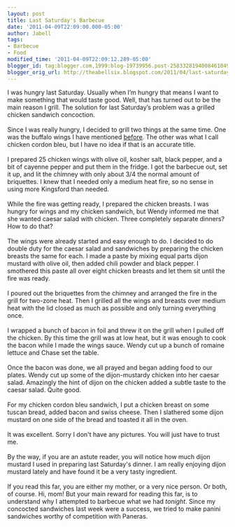 ```yaml
---
layout: post
title: Last Saturday's Barbecue
date: '2011-04-09T22:09:00.000-05:00'
author: Jabell
tags:
- Barbecue
- Food
modified_time: '2011-04-09T22:09:12.289-05:00'
blogger_id: tag:blogger.com,1999:blog-19739956.post-2583328194008461049
blogger_orig_url: http://theabellsix.blogspot.com/2011/04/last-saturdays-barbecue.html
---
```


I was hungry last Saturday. Usually when I’m hungry that means I want to make something that would taste good. Well, that has turned out to be the main reason I grill. The solution for last Saturday’s problem was a grilled chicken sandwich concoction.<br /><br />Since I was really hungry, I decided to grill two things at the same time. One was the buffalo wings I have mentioned <a href="http://theabellsix.blogspot.com/2011/02/buffalo-barbecue-wings.html">before</a>. The other was what I call chicken cordon bleu, but I have no idea if that is an accurate title.<br /><br />I prepared 25 chicken wings with olive oil, kosher salt, black pepper, and a bit of cayenne pepper and put them in the fridge. I got the barbecue out, set it up, and lit the chimney with only about 3/4 the normal amount of briquettes. I knew that I needed only a medium heat fire, so no sense in using more Kingsford than needed.<br /><br />While the fire was getting ready, I prepared the chicken breasts. I was hungry for wings and my chicken sandwich, but Wendy informed me that she wanted caesar salad with chicken. Three completely separate dinners? How to do that?<br /><br />The wings were already started and easy enough to do. I decided to do double duty for the caesar salad and sandwiches by preparing the chicken breasts the same for each. I made a paste by mixing equal parts dijon mustard with olive oil, then added chili powder and black pepper. I smothered this paste all over eight chicken breasts and let them sit until the fire was ready.<br /><br />I poured out the briquettes from the chimney and arranged the fire in the grill for two-zone heat. Then I grilled all the wings and breasts over medium heat with the lid closed as much as possible and only turning everything once.<br /><br />I wrapped a bunch of bacon in foil and threw it on the grill when I pulled off the chicken. By this time the grill was at low heat, but it was enough to cook the bacon while I made the wings sauce. Wendy cut up a bunch of romaine lettuce and Chase set the table.<br /><br />Once the bacon was done, we all prayed and began adding food to our plates. Wendy cut up some of the dijon-mustardy chicken into her caesar salad. Amazingly the hint of dijon on the chicken added a subtle taste to the caesar salad. Quite good.<br /><br />For my chicken cordon bleu sandwich, I put a chicken breast on some tuscan bread, added bacon and swiss cheese. Then I slathered some dijon mustard on one side of the bread and toasted it all in the oven.<br /><br />It was excellent. Sorry I don't have any pictures. You will just have to trust me.<br /><br />By the way, if you are an astute reader, you will notice how much dijon mustard I used in preparing last Saturday's dinner. I am really enjoying dijon mustard lately and have found it be a very tasty ingredient.<br /><br />If you read this far, you are either my mother, or a very nice person. Or both, of course. Hi, mom! But your main reward for reading this far, is to understand why I attempted to barbecue what we had <i>tonight</i>. Since my concocted sandwiches last week were a success, we tried to make panini sandwiches worthy of competition with Paneras.